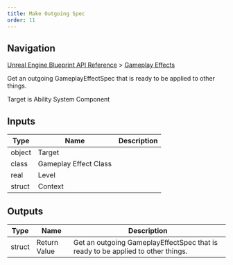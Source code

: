 ```yaml
---
title: Make Outgoing Spec
order: 11
---
```

## Navigation

[Unreal Engine Blueprint API Reference](https://dev.epicgames.com/documentation/en-us/unreal-engine/BlueprintAPI) > [Gameplay Effects](https://dev.epicgames.com/documentation/en-us/unreal-engine/BlueprintAPI/GameplayEffects)

Get an outgoing GameplayEffectSpec that is ready to be applied to other things.

Target is Ability System Component

## Inputs

| Type | Name | Description |
| --- | --- | --- |
| object | Target |  |
| class | Gameplay Effect Class |  |
| real | Level |  |
| struct | Context |  |

## Outputs

| Type | Name | Description |
| --- | --- | --- |
| struct | Return Value | Get an outgoing GameplayEffectSpec that is ready to be applied to other things. |
